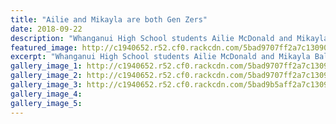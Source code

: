 ```yaml
---
title: "Ailie and Mikayla are both Gen Zers"
date: 2018-09-22
description: "Whanganui High School students Ailie McDonald and Mikayla Baldwin are both Gen Zers..."
featured_image: http://c1940652.r52.cf0.rackcdn.com/5bad9707ff2a7c1309000203/Ailie-McDonald.jpg
excerpt: "Whanganui High School students Ailie McDonald and Mikayla Baldwin are both Gen Zers."
gallery_image_1: http://c1940652.r52.cf0.rackcdn.com/5bad9707ff2a7c1309000204/Mikaya-baldwin.jpg
gallery_image_2: http://c1940652.r52.cf0.rackcdn.com/5bad9707ff2a7c1309000203/Ailie-McDonald.jpg
gallery_image_3: http://c1940652.r52.cf0.rackcdn.com/5bad9b5aff2a7c1309000207/Capture.jpg
gallery_image_4: 
gallery_image_5: 
---
```

